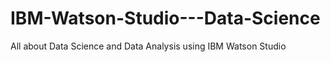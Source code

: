 # IBM-Watson-Studio---Data-Science
All about Data Science and Data Analysis using IBM Watson Studio
